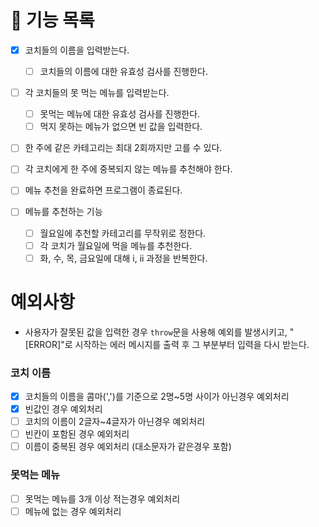 # 🚀 기능 목록

- [x] 코치들의 이름을 입력받는다.

  - [ ] 코치들의 이름에 대한 유효성 검사를 진행한다.

- [ ] 각 코치들의 못 먹는 메뉴를 입력받는다.

  - [ ] 못먹는 메뉴에 대한 유효성 검사를 진행한다.
  - [ ] 먹지 못하는 메뉴가 없으면 빈 값을 입력한다.

- [ ] 한 주에 같은 카테고리는 최대 2회까지만 고를 수 있다.
- [ ] 각 코치에게 한 주에 중복되지 않는 메뉴를 추천해야 한다.

- [ ] 메뉴 추천을 완료하면 프로그램이 종료된다.

- [ ] 메뉴를 추천하는 기능
  - [ ] 월요일에 추천할 카테고리를 무작위로 정한다.
  - [ ] 각 코치가 월요일에 먹을 메뉴를 추천한다.
  - [ ] 화, 수, 목, 금요일에 대해 i, ii 과정을 반복한다.

# 예외사항

- 사용자가 잘못된 값을 입력한 경우 `throw`문을 사용해 예외를 발생시키고, "[ERROR]"로 시작하는 에러 메시지를 출력 후 그 부분부터 입력을 다시 받는다.

### 코치 이름

- [x] 코치들의 이름을 콤마(',')를 기준으로 2명~5명 사이가 아닌경우 예외처리
- [x] 빈값인 경우 예외처리
- [ ] 코치의 이름이 2글자~4글자가 아닌경우 예외처리
- [ ] 빈칸이 포함된 경우 예외처리
- [ ] 이름이 중복된 경우 예외처리 (대소문자가 같은경우 포함)

### 못먹는 메뉴

- [ ] 못먹는 메뉴를 3개 이상 적는경우 예외처리
- [ ] 메뉴에 없는 경우 예외처리
